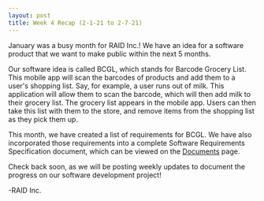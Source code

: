 ```yaml
---
layout: post
title: Week 4 Recap (2-1-21 to 2-7-21)
---
```


January was a busy month for RAID Inc.! We have an idea for a software product that we want to make public within the next 5 months.  

Our software idea is called BCGL, which stands for Barcode Grocery List. This mobile app will scan the barcodes of products and add them to a user's shopping list. Say, for example, a user runs out of milk. This application will allow them to scan the barcode, which will then add milk to their grocery list. The grocery list appears in the mobile app. Users can then take this list with them to the store, and remove items from the shopping list as they pick them up.  

This month, we have created a list of requirements for BCGL. We have also incorporated those requirements into a complete Software Requirements Specification document, which can be viewed on the [Documents](https://bailey-martin.github.io/CSC492-BCGL/documents/) page.

Check back soon, as we will be posting weekly updates to document the progress on our software development project!  
  
-RAID Inc.
